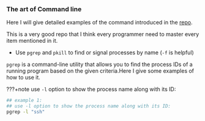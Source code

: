### The art of Command line

Here I will give detailed examples of the command introduced in the [repo](https://github.com/jlevy/the-art-of-command-line/blob/master/README.md).

This is a very good repo that I think every programmer need to master every item mentioned in it.

* Use `pgrep` and `pkill` to find or signal processes by name (`-f` is helpful)
 
`pgrep` is a command-line utility that allows you to find the process IDs of a running program based on the given criteria.Here I give some examples of how to use it.


???+note use `-l` option to show the process name along with its ID:

```bash
## example 1:
## use -l option to show the process name along with its ID:
pgrep -l "ssh"

```

